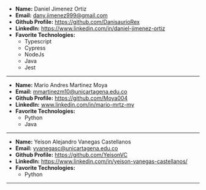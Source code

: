 - **Name:** Daniel Jimenez Ortiz
- **Email:** dany.jimenez999@gmail.com
- **Github Profile:** https://github.com/DanisaurioRex
- **LinkedIn:** https://www.linkedin.com/in/daniel-jimenez-ortiz
- **Favorite Technologies:**
  - Typescript
  - Cypress
  - NodeJs
  - Java
  - Jest

---

- **Name:** Mario Andres Martinez Moya
- **Email:** mmartinezm10@unicartagena.edu.co
- **Github Profile:** https://github.com/Moya004
- **LinkedIn:** www.linkedin.com/in/mario-mrtz-my
- **Favorite Technologies:**
  - Python
  - Java

---

- **Name:** Yeison Alejandro Vanegas Castellanos
- **Email:** yvanegasc@unicartagena.edu.co
- **Github Profile:** https://github.com/YeisonVC
- **LinkedIn:** https://www.linkedin.com/in/yeison-vanegas-castellanos/
- **Favorite Technologies:**
  - Python

---